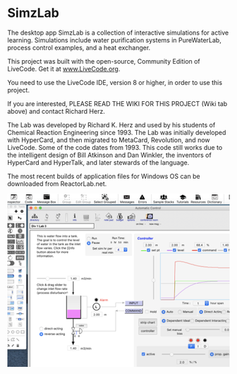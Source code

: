 # SimzLab
The desktop app SimzLab is a collection of interactive simulations for active learning. Simulations include water purification systems in PureWaterLab, process control examples, and a heat exchanger. 

This project was built with the open-source, Community Edition of LiveCode. Get it at www.LiveCode.org.

You need to use the LiveCode IDE, version 8 or higher, in order to use this project.

If you are interested, PLEASE READ THE WIKI FOR THIS PROJECT (Wiki tab above) and contact Richard Herz.

The Lab was developed by Richard K. Herz and used by his students of Chemical Reaction Engineering since 1993. The Lab was initially developed with HyperCard, and then migrated to MetaCard, Revolution, and now LiveCode. Some of the code dates from 1993. This code still works due to the intelligent design of Bill Atkinson and Dan Winkler, the inventors of HyperCard and HyperTalk, and later stewards of the language. 

The most recent builds of application files for Windows OS can be downloaded from ReactorLab.net.

![Szl wiki image 06](https://github.com/RichardHerz/SimzLab/blob/master/web_pages/graphics/wiki_06.png)
